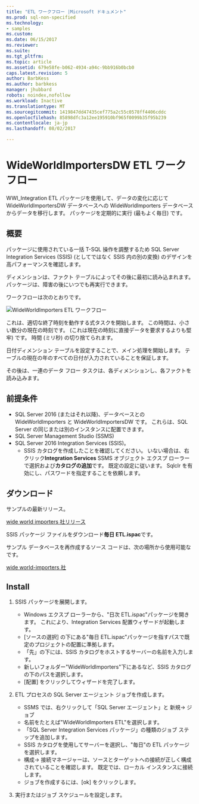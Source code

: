 ```yaml
---
title: "ETL ワークフロー |Microsoft ドキュメント"
ms.prod: sql-non-specified
ms.technology:
- samples
ms.custom: 
ms.date: 06/15/2017
ms.reviewer: 
ms.suite: 
ms.tgt_pltfrm: 
ms.topic: article
ms.assetid: 679e58fe-b062-4934-a94c-9bb916b0bcb0
caps.latest.revision: 5
author: BarbKess
ms.author: barbkess
manager: jhubbard
robots: noindex,nofollow
ms.workload: Inactive
ms.translationtype: MT
ms.sourcegitcommit: 1419847dd47435cef775a2c55c0578ff4406cddc
ms.openlocfilehash: 85898dfc3a12ee195910bf965f0099b35f95b239
ms.contentlocale: ja-jp
ms.lasthandoff: 08/02/2017

---
```

# <a name="wideworldimportersdw-etl-workflow"></a>WideWorldImportersDW ETL ワークフロー
WWI_Integration ETL パッケージを使用して、データの変化に応じて WideWorldImportersDW データベースへの WideWorldImporters データベースからデータを移行します。 パッケージを定期的に実行 (最もよく毎日) です。

## <a name="overview"></a>概要

パッケージに使用されている一括 T-SQL 操作を調整するため SQL Server Integration Services (SSIS) (としてではなく SSIS 内の別の変換) のデザインを高パフォーマンスを確認します。

ディメンションは、ファクト テーブルによってその後に最初に読み込まれます。 パッケージは、障害の後にいつでも再実行できます。

ワークフローは次のとおりです。

 ![WideWorldImporters ETL ワークフロー](../../sample/world-wide-importers/media/wideworldimporters-etl-workflow.png)

これは、適切な終了時刻を動作する式タスクを開始します。 この時間は、小さい数分の現在の時刻です。 (これは現在の時刻に直接データを要求するよりも堅牢) です。 時間 (ミリ秒) の切り捨てられます。

日付ディメンション テーブルを設定することで、メイン処理を開始します。 テーブルの現在の年のすべての日付が入力されていることを保証します。

その後は、一連のデータ フロー タスクは、各ディメンションし、各ファクトを読み込みます。

## <a name="prerequisites"></a>前提条件

- SQL Server 2016 (またはそれ以降)、データベースとの WideWorldImporters と WideWorldImportersDW です。 これらは、SQL Server の同じまたは別のインスタンスに配置できます。
- SQL Server Management Studio (SSMS)
- SQL Server 2016 Integration Services (SSIS)。
  - SSIS カタログを作成したことを確認してください。 いない場合は、右クリック**Integration Services** SSMS オブジェクト エクスプ ローラーで選択および**カタログの追加**です。 既定の設定に従います。 Sqlclr を有効にし、パスワードを指定することを依頼します。


## <a name="download"></a>ダウンロード

サンプルの最新リリース。

[wide world importers 社リリース](http://go.microsoft.com/fwlink/?LinkID=800630)

SSIS パッケージ ファイルをダウンロード**毎日 ETL.ispac**です。

サンプル データベースを再作成するソース コードは、次の場所から使用可能なです。

[wide world-importers 社](https://github.com/Microsoft/sql-server-samples/tree/master/samples/databases/wide-world-importers/wwi-integration-etl)

## <a name="install"></a>Install

1. SSIS パッケージを展開します。
   - Windows エクスプ ローラーから、"日次 ETL.ispac"パッケージを開きます。 これにより、Integration Services 配置ウィザードが起動します。
   - [ソースの選択] の下にある"毎日 ETL.ispac"パッケージを指すパスで既定のプロジェクトの配置に準拠します。
   - 「先」の下には、SSIS カタログをホストするサーバーの名前を入力します。
   - 新しいフォルダー"WideWorldImporters"下にあるなど、SSIS カタログの下のパスを選択します。
   - [配置] をクリックしてウィザードを完了します。

2. ETL プロセスの SQL Server エージェント ジョブを作成します。
   - SSMS では、右クリックして「SQL Server エージェント」と 新規-> ジョブ
   - 名前をたとえば"WideWorldImporters ETL"を選択します。
   - 「SQL Server Integration Services パッケージ」の種類のジョブ ステップを追加します。
   - SSIS カタログを使用してサーバーを選択し、"毎日"の ETL パッケージを選択します。
   - 構成-> 接続マネージャーは、ソースとターゲットへの接続が正しく構成されていることを確認します。 既定では、ローカル インスタンスに接続します。
   - ジョブを作成するには、[ok] をクリックします。

3. 実行またはジョブ スケジュールを設定します。

